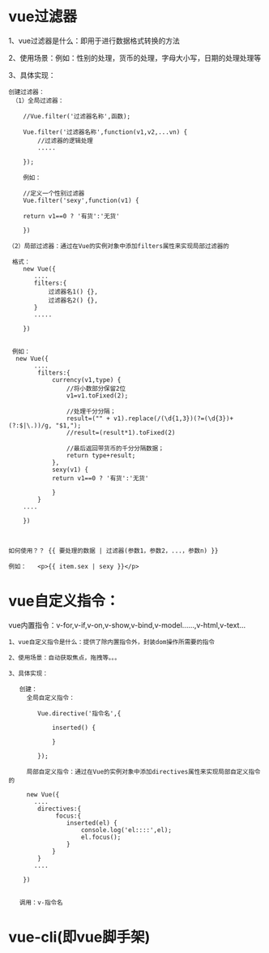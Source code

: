 # vue过滤器
  
  1、vue过滤器是什么：即用于进行数据格式转换的方法

  2、使用场景：例如：性别的处理，货币的处理，字母大小写，日期的处理处理等

  3、具体实现：

    创建过滤器：
     （1）全局过滤器：

        //Vue.filter('过滤器名称',函数);

        Vue.filter('过滤器名称',function(v1,v2,...vn) {
            //过滤器的逻辑处理
            .....

        });

        例如：

        //定义一个性别过滤器
        Vue.filter('sexy',function(v1) {

        return v1==0 ? '有货':'无货'

        })
        
    （2）局部过滤器：通过在Vue的实例对象中添加filters属性来实现局部过滤器的

     格式：
        new Vue({
           ....
           filters:{
               过滤器名1() {},
               过滤器名2() {},
           }
           .....

        })


     例如：
      new Vue({
           ....
            filters:{
                currency(v1,type) {
                    //将小数部分保留2位
                    v1=v1.toFixed(2);
                    
                    //处理千分分隔；
                    result=("" + v1).replace(/(\d{1,3})(?=(\d{3})+(?:$|\.))/g, "$1,");
                    //result=(result*1).toFixed(2)

                    //最后返回带货币的千分分隔数据；
                    return type+result;
                },
                sexy(v1) {
                return v1==0 ? '有货':'无货'

                }
            }
        ....

        })



    如何使用？？ {{ 要处理的数据 | 过滤器(参数1，参数2，...，参数n) }}

    例如：   <p>{{ item.sex | sexy }}</p>


# vue自定义指令：

  vue内置指令：v-for,v-if,v-on,v-show,v-bind,v-model......,v-html,v-text...

    1、vue自定义指令是什么：提供了除内置指令外，封装dom操作所需要的指令

    2、使用场景：自动获取焦点，拖拽等。。。

    3、具体实现：

       创建：
         全局自定义指令：

            Vue.directive('指令名',{

                inserted() {

                }

            });
           
         局部自定义指令：通过在Vue的实例对象中添加directives属性来实现局部自定义指令的

         new Vue({
           ....
            directives:{
                 focus:{
                    inserted(el) {
                        console.log('el::::',el);
                        el.focus();
                    }
                }
            }
           ....

        })


       调用：v-指令名

# vue-cli(即vue脚手架)